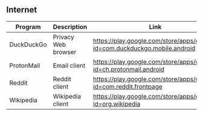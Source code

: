 ## Internet

| Program | Description | Link | Plugins | Comment |
| --- | --- | --- | --- | --- |
| DuckDuckGo | Privacy Web browser | https://play.google.com/store/apps/details?id=com.duckduckgo.mobile.android |
| ProtonMail | Email client | https://play.google.com/store/apps/details?id=ch.protonmail.android |
| Reddit | Reddit client | https://play.google.com/store/apps/details?id=com.reddit.frontpage |
| Wikipedia | Wikipedia client | https://play.google.com/store/apps/details?id=org.wikipedia |

